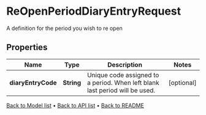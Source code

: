 

# ReOpenPeriodDiaryEntryRequest

A definition for the period you wish to re open

## Properties

| Name | Type | Description | Notes |
|------------ | ------------- | ------------- | -------------|
|**diaryEntryCode** | **String** | Unique code assigned to a period. When left blank last period will be used. |  [optional] |



[Back to Model list](../README.md#documentation-for-models) &#8226; [Back to API list](../README.md#documentation-for-api-endpoints) &#8226; [Back to README](../README.md)


